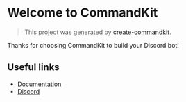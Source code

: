 # Welcome to CommandKit

> This project was generated by [create-commandkit](https://npmjs.com/package/create-commandkit).

Thanks for choosing CommandKit to build your Discord bot!

## Useful links

- [Documentation](https://commandkit.js.org)
- [Discord](https://ctrl.lol/discord)
